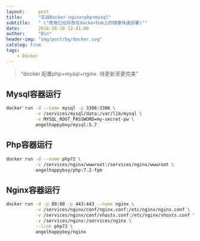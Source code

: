 ```yaml
---
layout:     post
title:      "实战Docker-nginx+php+mysql"
subtitle:   " \"使用已经存放在dockerhub上的镜像快速部署\""
date:       2018-10-10 12:41:00
author:     "Bin"
header-img: "img/post/bg/docker.svg"
catalog: true
tags:
    - Docker
---
```


> “docker 配置php+mysql+nginx. 待更新至更完美”


## Mysql容器运行
```bash
docker run -d --name mysql -p 3306:3306 \
           -v /services/mysql/data:/var/lib/mysql \
           -e MYSQL_ROOT_PASSWORD=my-secret-pw \
           angelhappyboy/mysql:5.7
```


## Php容器运行
```bash
docker run -d --name php72 \
           -v /services/nginx/wwwroot:/services/nginx/wwwroot \
           angelhappyboy/php:7.2-fpm
```

## Nginx容器运行
```bash
docker run -d -p 80:80 -p 443:443 --name nginx \
           -v /services/nginx/conf/nginx.conf:/etc/nginx/nginx.conf \
           -v /services/nginx/conf/vhosts.conf:/etc/nginx/vhosts.conf \
           -v /services/nginx:/services/nginx \
           --link php72 \
           angelhappyboy/nginx
```
